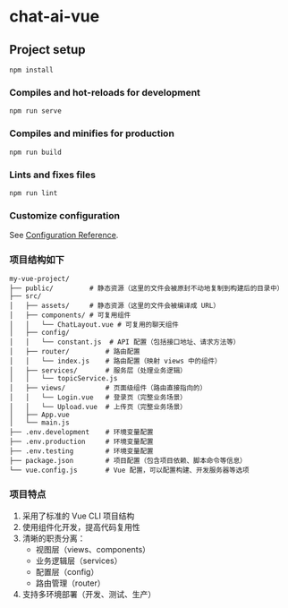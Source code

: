 # chat-ai-vue

## Project setup
```
npm install
```

### Compiles and hot-reloads for development
```
npm run serve
```

### Compiles and minifies for production
```
npm run build
```

### Lints and fixes files
```
npm run lint
```

### Customize configuration
See [Configuration Reference](https://cli.vuejs.org/config/).

### 项目结构如下
```
my-vue-project/
├── public/         # 静态资源（这里的文件会被原封不动地复制到构建后的目录中）
├── src/
│   ├── assets/     # 静态资源（这里的文件会被编译成 URL）
│   ├── components/ # 可复用组件
│   │   └── ChatLayout.vue # 可复用的聊天组件
│   ├── config/
│   │   └── constant.js  # API 配置（包括接口地址、请求方法等）
│   ├── router/         # 路由配置
│   │   └── index.js    # 路由配置（映射 views 中的组件）
│   ├── services/       # 服务层（处理业务逻辑）
│   │   └── topicService.js
│   ├── views/          # 页面级组件（路由直接指向的）
│   │   └── Login.vue   # 登录页（完整业务场景）
│   │   └── Upload.vue  # 上传页（完整业务场景）
│   ├── App.vue
│   └── main.js
├── .env.development    # 环境变量配置
├── .env.production     # 环境变量配置
├── .env.testing        # 环境变量配置
├── package.json        # 项目配置（包含项目依赖、脚本命令等信息）
└── vue.config.js       # Vue 配置，可以配置构建、开发服务器等选项
```

### 项目特点
1. 采用了标准的 Vue CLI 项目结构
2. 使用组件化开发，提高代码复用性
3. 清晰的职责分离：
   - 视图层（views、components）
   - 业务逻辑层（services）
   - 配置层（config）
   - 路由管理（router）
4. 支持多环境部署（开发、测试、生产）